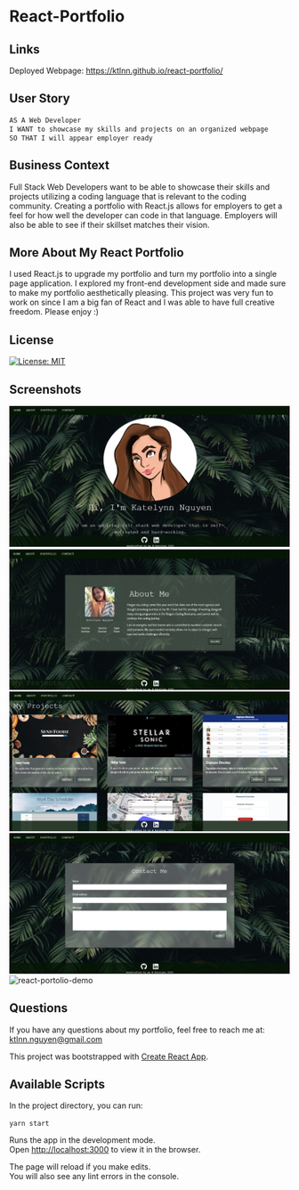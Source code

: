 # React-Portfolio

## Links
Deployed Webpage: https://ktlnn.github.io/react-portfolio/

## User Story
```
AS A Web Developer
I WANT to showcase my skills and projects on an organized webpage
SO THAT I will appear employer ready
```

## Business Context
Full Stack Web Developers want to be able to showcase their skills and projects utilizing a coding language that is relevant to the coding community. Creating a portfolio with React.js allows for employers to get a feel for how well the developer can code in that language. Employers will also be able to see if their skillset matches their vision. 

## More About My React Portfolio
I used React.js to upgrade my portfolio and turn my portfolio into a single page application. I explored my front-end development side and made sure to make my portfolio aesthetically pleasing. This project was very fun to work on since I am a big fan of React and I was able to have full creative freedom. Please enjoy :) 

## License
[![License: MIT](https://img.shields.io/badge/License-MIT-yellow.svg)](https://opensource.org/licenses/MIT)

## Screenshots
![homepage-screenshot](/public/assets/images/homepage-screenshot.png)
![aboutme-screenshot](/public/assets/images/aboutme-screenshot.png)
![portfolio-screenshot](/public/assets/images/portfolio-screenshot.png)
![contact-screenshot](/public/assets/images/contact-screenshot.png)
![react-portolio-demo](/public/assets/images/react-portfolio-demo.gif)


## Questions
If you have any questions about my portfolio, feel free to reach me at: ktlnn.nguyen@gmail.com


This project was bootstrapped with [Create React App](https://github.com/facebook/create-react-app).

## Available Scripts

In the project directory, you can run:

`yarn start`

Runs the app in the development mode.<br />
Open [http://localhost:3000](http://localhost:3000) to view it in the browser.

The page will reload if you make edits.<br />
You will also see any lint errors in the console.

